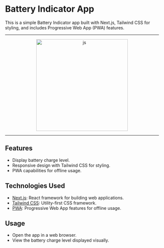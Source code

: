# Battery Indicator App

This is a simple Battery Indicator app built with Next.js, Tailwind CSS for styling, and includes Progressive Web App (PWA) features.

---- 

<p align="center">
  <img width="300px" hight="300px" src="https://github.com/mamad-1999/Battery-Check/assets/91375726/d61f15e4-e47b-4091-a6e5-6863c6463c43" alt="js" />
</p>

---- 
## Features

- Display battery charge level.
- Responsive design with Tailwind CSS for styling.
- PWA capabilities for offline usage.

## Technologies Used

- [Next.js](https://nextjs.org/): React framework for building web applications.
- [Tailwind CSS](https://tailwindcss.com/): Utility-first CSS framework.
- [PWA](https://developer.mozilla.org/en-US/docs/Web/Progressive_web_apps): Progressive Web App features for offline usage.

## Usage

- Open the app in a web browser.
- View the battery charge level displayed visually.
